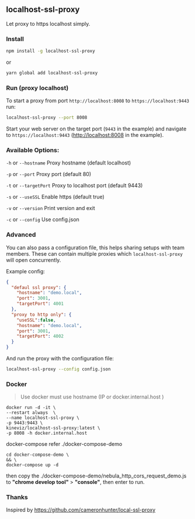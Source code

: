 ## localhost-ssl-proxy


Let proxy to https localhost simply.

### Install

```sh
npm install -g localhost-ssl-proxy
```

or 

```sh
yarn global add localhost-ssl-proxy
```

### Run (proxy localhost)

To start a proxy from port `http://localhost:8008` to `https://localhost:9443` run:
```sh
localhost-ssl-proxy --port 8008  
```

Start your web server on the target port (`9443` in the example) and navigate to `https://localhost:9443` ([http://localhost:8008](http://localhost:8008) in the example).


### Available Options:

`-h` or `--hostname` Proxy hostname (default localhost)

`-p` or `--port` Proxy port (default 80)

`-t` or `--targetPort` Proxy to localhost port (default 9443)

`-s` or `--useSSL` Enable https (default true)

`-v` or `--version` Print version and exit

`-c` or `--config` Use config.json  


### Advanced

You can also pass a configuration file, this helps sharing setups with team members. These can contain multiple proxies which `localhost-ssl-proxy` will open concurrently.

Example config:
```json
{
  "defaul ssl proxy": {
    "hostname": "demo.local",
    "port": 3001,
    "targetPort": 4001
  },
  "proxy to http only": {
    "useSSL":false,
    "hostname": "demo.local",
    "port": 3001,
    "targetPort": 4002
  }
}
```

And run the proxy with the configuration file:
```sh
localhost-ssl-proxy --config config.json
```

### Docker

> Use docker must use hostname (IP or docker.internal.host )

```
docker run -d -it \
--restart always  \
--name localhost-ssl-proxy \
-p 9443:9443 \
kineviz/localhost-ssl-proxy:latest \
-p 8008 -h docker.internal.host  
```

docker-compose refer ./docker-compose-demo
```
cd docker-compose-demo \
&& \
docker-compose up -d

```
then copy the ./docker-compose-demo/nebula_http_cors_request_demo.js to **"chrome develop tool"** > **"console"**, then enter to run.
### Thanks
 

Inspired by <https://github.com/cameronhunter/local-ssl-proxy>